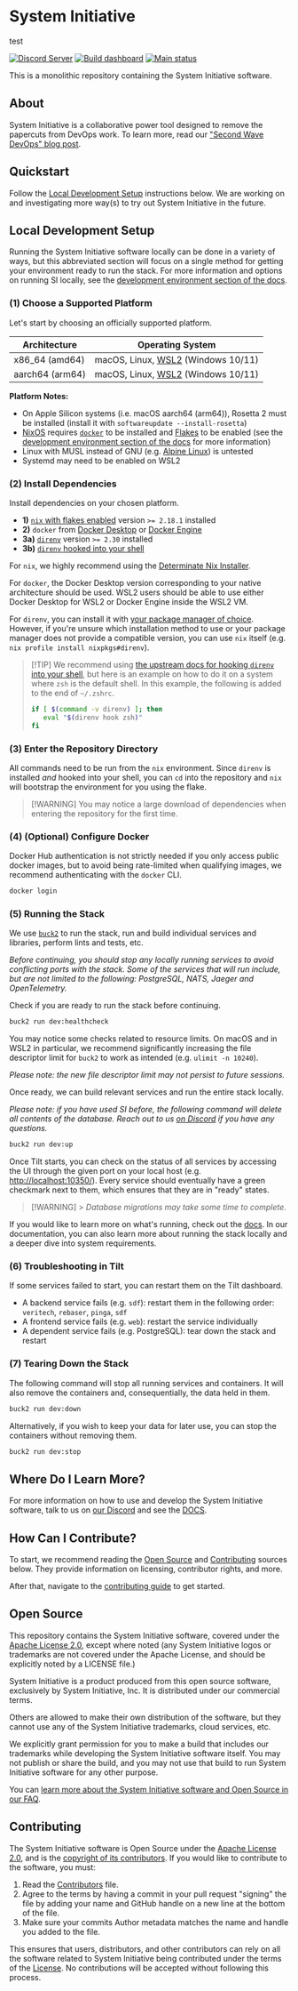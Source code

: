 # System Initiative

test

[![Discord Server](https://img.shields.io/badge/discord-gray?style=for-the-badge&logo=discord&logoColor=white)](https://discord.com/invite/system-init)
[![Build dashboard](https://img.shields.io/badge/build%20dashboard-gray?style=for-the-badge&logo=buildkite&logoColor=white)](https://buildkite.com/system-initiative)
[![Main status](https://img.shields.io/buildkite/ecdbcb0ae243a74976f62a95826ec1fce62707e6fe07e4b973?style=for-the-badge&logo=buildkite&label=main)](https://buildkite.com/system-initiative/si-merge-main)

This is a monolithic repository containing the System Initiative software.

## About

System Initiative is a collaborative power tool designed to remove the papercuts
from DevOps work. To learn more, read our
["Second Wave DevOps" blog post](https://www.systeminit.com/blog-second-wave-devops).

## Quickstart

Follow the [Local Development Setup](#local-development-setup) instructions
below. We are working on and investigating more way(s) to try out System
Initiative in the future.

## Local Development Setup

Running the System Initiative software locally can be done in a variety of ways,
but this abbreviated section will focus on a single method for getting your
environment ready to run the stack. For more information and options on running
SI locally, see the [development environment section of the docs](DOCS.md).

### (1) Choose a Supported Platform

Let's start by choosing an officially supported platform.

| Architecture    | Operating System                                                                     |
| --------------- | ------------------------------------------------------------------------------------ |
| x86_64 (amd64)  | macOS, Linux, [WSL2](https://learn.microsoft.com/en-us/windows/wsl/) (Windows 10/11) |
| aarch64 (arm64) | macOS, Linux, [WSL2](https://learn.microsoft.com/en-us/windows/wsl/) (Windows 10/11) |

**Platform Notes:**

- On Apple Silicon systems (i.e. macOS aarch64 (arm64)), Rosetta 2 must be
  installed (install it with `softwareupdate --install-rosetta`)
- [NixOS](https://nixos.org/) requires
  [`docker`](https://nixos.wiki/wiki/Docker) to be installed and
  [Flakes](https://nixos.wiki/wiki/Flakes) to be enabled (see the
  [development environment section of the docs](DOCS.md) for more information)
- Linux with MUSL instead of GNU (e.g.
  [Alpine Linux](https://www.alpinelinux.org/)) is untested
- Systemd may need to be enabled on WSL2

### (2) Install Dependencies

Install dependencies on your chosen platform.

- **1)**
  [`nix` with flakes enabled](https://github.com/DeterminateSystems/nix-installer)
  version `>= 2.18.1` installed
- **2)** `docker` from
  [Docker Desktop](https://www.docker.com/products/docker-desktop/) or
  [Docker Engine](https://docs.docker.com/engine/)
- **3a)** [`direnv`](https://direnv.net) version `>= 2.30` installed
- **3b)** [`direnv` hooked into your shell](https://direnv.net/docs/hook.html)

For `nix`, we highly recommend using the
[Determinate Nix Installer](https://github.com/DeterminateSystems/nix-installer).

For `docker`, the Docker Desktop version corresponding to your native
architecture should be used. WSL2 users should be able to use either Docker
Desktop for WSL2 or Docker Engine inside the WSL2 VM.

For `direnv`, you can install it with
[your package manager of choice](https://direnv.net/docs/installation.html).
However, if you're unsure which installation method to use or your package
manager does not provide a compatible version, you can use `nix` itself (e.g.
`nix profile install nixpkgs#direnv`).

> [!TIP] We recommend using
> [the upstream docs for hooking `direnv` into your shell](https://direnv.net/docs/hook.html),
> but here is an example on how to do it on a system where `zsh` is the default
> shell. In this example, the following is added to the end of `~/.zshrc`.
>
> ```zsh
> if [ $(command -v direnv) ]; then
>    eval "$(direnv hook zsh)"
> fi
> ```

### (3) Enter the Repository Directory

All commands need to be run from the `nix` environment. Since `direnv` is
installed _and_ hooked into your shell, you can `cd` into the repository and
`nix` will bootstrap the environment for you using the flake.

> [!WARNING] You may notice a large download of dependencies when entering the
> repository for the first time.

### (4) (Optional) Configure Docker

Docker Hub authentication is not strictly needed if you only access public
docker images, but to avoid being rate-limited when qualifying images, we
recommend authenticating with the `docker` CLI.

```bash
docker login
```

### (5) Running the Stack

We use [`buck2`](https://github.com/facebook/buck2) to run the stack, run and
build individual services and libraries, perform lints and tests, etc.

_Before continuing, you should stop any locally running services to avoid
conflicting ports with the stack. Some of the services that will run include,
but are not limited to the following: PostgreSQL, NATS, Jaeger and
OpenTelemetry._

Check if you are ready to run the stack before continuing.

```bash
buck2 run dev:healthcheck
```

You may notice some checks related to resource limits. On macOS and in WSL2 in
particular, we recommend significantly increasing the file descriptor limit for
`buck2` to work as intended (e.g. `ulimit -n 10240`).

_Please note: the new file descriptor limit may not persist to future sessions._

Once ready, we can build relevant services and run the entire stack locally.

_Please note: if you have used SI before, the following command will delete all
contents of the database. Reach out to us
[on Discord](https://discord.com/invite/system-init) if you have any questions._

```bash
buck2 run dev:up
```

Once Tilt starts, you can check on the status of all services by accessing the
UI through the given port on your local host (e.g.
[http://localhost:10350/](http://localhost:10350/)). Every service should
eventually have a green checkmark next to them, which ensures that they are in
"ready" states.

> [!WARNING] > _Database migrations may take some time to complete._

If you would like to learn more on what's running, check out the
[docs](DOCS.md). In our documentation, you can also learn more about running the
stack locally and a deeper dive into system requirements.

### (6) Troubleshooting in Tilt

If some services failed to start, you can restart them on the Tilt dashboard.

- A backend service fails (e.g. `sdf`): restart them in the following order:
  `veritech`, `rebaser`, `pinga`, `sdf`
- A frontend service fails (e.g. `web`): restart the service individually
- A dependent service fails (e.g. PostgreSQL): tear down the stack and restart

### (7) Tearing Down the Stack

The following command will stop all running services and containers. It will
also remove the containers and, consequentially, the data held in them.

```bash
buck2 run dev:down
```

Alternatively, if you wish to keep your data for later use, you can stop the
containers without removing them.

```bash
buck2 run dev:stop
```

## Where Do I Learn More?

For more information on how to use and develop the System Initiative software,
talk to us on [our Discord](https://discord.com/invite/system-init) and see the
[DOCS](DOCS.md).

## How Can I Contribute?

To start, we recommend reading the [Open Source](#open-source) and
[Contributing](#contributing) sources below. They provide information on
licensing, contributor rights, and more.

After that, navigate to the [contributing guide](CONTRIBUTING.md) to get
started.

## Open Source

This repository contains the System Initiative software, covered under the
[Apache License 2.0](LICENSE), except where noted (any System Initiative logos
or trademarks are not covered under the Apache License, and should be explicitly
noted by a LICENSE file.)

System Initiative is a product produced from this open source software,
exclusively by System Initiative, Inc. It is distributed under our commercial
terms.

Others are allowed to make their own distribution of the software, but they
cannot use any of the System Initiative trademarks, cloud services, etc.

We explicitly grant permission for you to make a build that includes our
trademarks while developing the System Initiative software itself. You may not
publish or share the build, and you may not use that build to run System
Initiative software for any other purpose.

You can
[learn more about the System Initiative software and Open Source in our FAQ](https://systeminit.com/open-source).

## Contributing

The System Initiative software is Open Source under the
[Apache License 2.0](LICENSE), and is the
[copyright of its contributors](NOTICE). If you would like to contribute to the
software, you must:

1. Read the [Contributors](CONTRIBUTORS.md) file.
2. Agree to the terms by having a commit in your pull request "signing" the file
   by adding your name and GitHub handle on a new line at the bottom of the
   file.
3. Make sure your commits Author metadata matches the name and handle you added
   to the file.

This ensures that users, distributors, and other contributors can rely on all
the software related to System Initiative being contributed under the terms of
the [License](LICENSE). No contributions will be accepted without following this
process.
